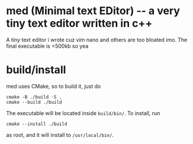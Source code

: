 # med (Minimal text EDitor) -- a very tiny text editor written in c++
A tiny text editor i wrote cuz vim nano and others are too bloated imo. The final executable is <500kb so yea

# build/install
med uses CMake, so to build it, just do
``````
cmake -B ./build -S .
cmake --build ./build
``````
The executable will be located inside `build/bin/`. To install, run
``````
cmake --install ./build
``````
as root, and it will install to `/usr/local/bin/`.

